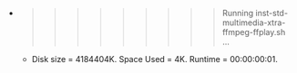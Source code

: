 * >>>>>>>>> Running inst-std-multimedia-xtra-ffmpeg-ffplay.sh ...
  * Disk size = 4184404K. Space Used = 4K. Runtime = 00:00:00:01.
